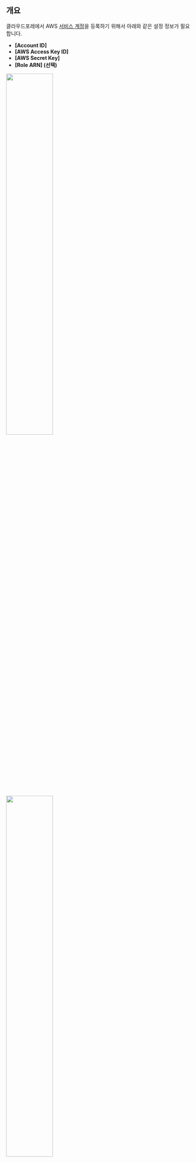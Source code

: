 ## 개요

클라우드포레에서 AWS [서비스 계정](https://spaceone.org/ko/docs/guides/getting-started/#%EC%84%9C%EB%B9%84%EC%8A%A4-%EA%B3%84%EC%A0%95-%EC%84%A4%EC%A0%95)을 등록하기 위해서 아래와 같은 설정 정보가 필요합니다.
- **[Account ID]**
- **[AWS Access Key ID]** 
- **[AWS Secret Key]**
- **[Role ARN] (선택)**

<img src="./GUIDE-img/summary(h2)-1.png" width="50%" height="50%">

<img src="./GUIDE-img/summary(h2)-2.png" width="50%" height="50%">

본 설정 가이드는 위에서 언급한 4가지 설정 정보들이 무엇을 의미하고, 어디서 획득하는지 자세히 알아보도록 하겠습니다.

<br>

### Account ID

계정 생성과 함께 발급되는 12개의 숫자로 이루어진 AWS 계정의 고유 ID입니다.  
**Account ID**에 대한 상세한 설명은 [AWS Documentation](https://docs.aws.amazon.com/general/latest/gr/acct-identifiers.html)을 참고하십시오.

<br>

### **AWS Access Key ID**와 **AWS Secret Key**

IAM 계정 생성 시 AWS API, CLI, SDK 및 기타 개발 도구에 대한 접근 권한을 얻기 위해 필요한 키값입니다.  
AWS Access Key ID와 AWS Secret Key에 대한 상세한 설명은 [AWS Documentation](https://docs.aws.amazon.com/powershell/latest/userguide/pstools-appendix-sign-up.html#get-access-keys)을 참고하십시오.

<br>

### **Role ARN** (Amazone Resource Name)

ARN은 AWS 리소스를 구분하기 위한 식별자입니다. 
**[Role ARN]** 은 아래에서 생성하게 될 역할(Role)에 대한 식별자를 의미하며 **[aws_assume_role]** 방식을 활용한 서비스 계정 등록 시 필요한 **[Role ARN]** 설정 정보를 제공합니다. 
ARN에 대한 자세한 설명은 [AWS Documentation](https://docs.aws.amazon.com/general/latest/gr/aws-arns-and-namespaces.html)을 참고하십시오.

4가지 개념에 대해 간략히 알아보았습니다.  
이제, 실제로 **설정 정보를 획득하는 방법에 대해** 다음 과정에서 자세히 알아보도록 하겠습니다.

<br>
<br>

## ****전체 Flow****
클라우드포레에서는 AWS 연동에 대해 **[aws_access_key]** 방식과 **[aws_assume_role]** 총 두 가지 방식을 지원합니다.

**[aws_access_key]** 를 이용한 방식은 **[Account ID]**, **[AWS Access Key ID]** 그리고 **[AWS Secret Key]** 에 대한 설정 정보가 필요하며, 
**[aws_assume_role]** 방식을 이용할 경우, 위 정보 이외에 추가적으로 역할(Role)을 생성하여 **[Role ARN]** 설정 정보를 획득해야 합니다.

 위 정보를 획득하기 위해 아래와 같은 순서로 설정을 진행해야 합니다.

1. [정책(Policy) 생성](#1-정책Policy-생성)
2. [IAM 사용자 생성](#2-IAM-사용자-생성)
3. [그룹(Group) 생성](#3-그룹Group-생성)
4. [역할(Role) 생성(선택)](#4-역할Role-생성선택)
5. [서비스 계정 등록](#5-서비스-계정-등록)

<br>
<br>

## 1. 정책(Policy) 생성

[정책](https://docs.aws.amazon.com/mediaconvert/latest/ug/auth_access_what-are-policies.html)은 자격증명이나 AWS리소스에 대한 접근 권한을 정의합니다. 
생성된 정책은 IAM 사용자, 그룹, 역할에 적용될 수 있습니다. 

클라우드포레는 AWS의 리소스 정보를 수집하기 위해 적절한 권한을 설정하여 정책(Policy)으로 만들어 사용하는 것을 권장합니다.  
컬렉터 플러그인은 읽기 권한 이외의 어떠한 권한도 필요하지 않습니다.

각 플러그인에서 필요로 하는 권한에 대한 정보는 아래와 같습니다.

|Plugin                            | URL                                                                                              |
|----------------------------------|--------------------------------------------------------------------------------------------------|
| AWS Cloud Services collector     | https://github.com/spaceone-dev/plugin-aws-cloud-service-inven-collector#authentication-overview |
| AWS EC2 Compute collector        | https://github.com/spaceone-dev/plugin-aws-ec2-inven-collector#authentication-overview           |
| AWS Personal Health Dashboard collector | https://github.com/spaceone-dev/plugin-aws-phd-inven-collector#authen                            |
| AWS Trusted Advisor collector    | https://github.com/spaceone-dev/plugin-aws-phd-inven-collector#authentication-overview           |

<br>
<br>

인벤토리 컬렉터가 실행되는데 필요한 권한에 대한 정책 생성 방법은 아래와 같습니다.

(1) [AWS 콘솔](https://signin.aws.amazon.com/signin?redirect_uri=https%3A%2F%2Fconsole.aws.amazon.com%2Fconsole%2Fhome%3FhashArgs%3D%2523%26isauthcode%3Dtrue%26nc2%3Dh_ct%26src%3Dheader-signin%26state%3DhashArgsFromTB_us-west-1_170054870035abe3&client_id=arn%3Aaws%3Asignin%3A%3A%3Aconsole%2Fcanvas&forceMobileApp=0&code_challenge=50EZtidRQYVM_RvQ0yHgj2KQjR311eLzH3684mE0Tlk&code_challenge_method=SHA-256) 로그인 > [IAM 대시보드](https://us-east-1.console.aws.amazon.com/iamv2/home#/home) 이동   
(1-2) 대시보드의 [액세스 관리 > 정책] 메뉴에서 정책을 생성할 수 있습니다.

<img src="./GUIDE-img/create-policy(h2)-1.png" width="80%" height="80%">

(2) 정책 생성을 위해 [정책 생성] 버튼을 클릭합니다.

<img src="./GUIDE-img/create-policy(h2)-2.png" width="80%" height="80%">

(2-1) 해당 정책에 대한 권한을 부여하기 위해 [JSON] 탭을 클릭합니다.  
(2-2) 컬렉터 플러그인은 서비스 데이터를 수집하기 위한 특정 권한이 있어야 합니다.  
위 테이블에서 원하는 플러그인에 맞는 권한 목록을 복사 후 [다음:태그] 버튼을 클릭합니다.


> 💡 **권한 정의 오류 발생 시**  
        _이 정책에 다음 오류가 포함되어 있습니다. JSON strings must not have leading spaces_  
        _For more information about the IAM policy grammar, see [AWS IAM Policies](http://docs.aws.amazon.com/IAM/latest/UserGuide/policies-grammar.html)_  
       위와 같은 오류 발생 시 코드 블록의 첫 번째 줄 공백을 삭제하십시오.

<img src="./GUIDE-img/create-policy(h2)-3.png" width="80%" height="80%">

(3) 별도 태그 기반 관리 방침이 없는 경우 [다음: 검토] 버튼을 클릭합니다.

<img src="./GUIDE-img/create-policy(h2)-4.png" width="80%" height="80%">

(4) 정책 이름을 입력 후 [정책 생성] 버튼을 클릭하여 정책 생성을 완료합니다.

<img src="./GUIDE-img/create-policy(h2)-5.png" width="80%" height="80%">

<br>
<br>

## 2. IAM 사용자 생성

 [IAM](https://docs.aws.amazon.com/IAM/latest/UserGuide/introduction.html) 사용자는 AWS 리소스에 대한 액세스를 안전하게 제어하기 위해 생성합니다. 
생성된 IAM 사용자를 다음 단계에서 그룹에 추가합니다.  
이 과정을 통해 **[AWS Access Key ID]** 와 **[AWS Secret Key]** 값을 얻을 수 있습니다.

(1) [IAM 대시보드](https://us-east-1.console.aws.amazon.com/iamv2/home#/home)로 이동  
(1-1) 대시보드에서 [액세스 관리 > 사용자] 메뉴에서 사용자를 생성할 수 있습니다.
<img src="./GUIDE-img/create-iam-user(h2)-1.png" width="80%" height="80%">

(2) [사용자 추가] 버튼을 클릭합니다.

<img src="./GUIDE-img/create-iam-user(h2)-2.png" width="80%" height="80%">

(3) 사용자 이름을 입력한 후 AWS 액세스 유형 선택에서 [액세스키 - 프로그래밍 방식 액세스]를 선택합니다.  
(3-1) [다음: 권한] 버튼을 클릭합니다.

<img src="./GUIDE-img/create-iam-user(h2)-3.png"  width="80%" height="80%">

(4) 현재 단계에서 그룹에 사용자를 추가하지 않습니다. [다음: 태그] 버튼을 클릭합니다.

<img src="./GUIDE-img/create-iam-user(h2)-4.png" width="80%" height="80%">

(5) 별도 Tag 기반 관리 방침이 없는 경우 생략 후 [다음: 태그] 버튼을 클릭합니다.  
클라우드포레 컬렉터 플러그인은 태그 정보를 사용하지 않습니다.

<img src="./GUIDE-img/create-iam-user(h2)-4.png" width="80%" height="80%">

(6) 현재 단계에서 IAM 사용자에게 권한 설정을 하지 않습니다.  
[[3. 그룹 생성](#3-그룹Group-생성)] 단계에서 그룹에 정책을 추가하여 사용자에게 권한을 부여하게 됩니다.   
[사용자 만들기] 버튼을 클릭합니다.

<img src="./GUIDE-img/create-iam-user(h2)-4.png" width="80%" height="80%">

(7) 서비스 계정 등록 시 필요한 **[AWS Access Key ID]** 와 **[AWS Secret Key]** 의 해당하는 설정 정보인 [액세스 키 ID] 와 [비밀 액세스 키]가 생성됩니다.  
이후 페이지 이동 시 해당 정보들을 확인할 수 없으니 **메모**해주십시오.  
(7-1) [닫기] 버튼을 눌러 사용자 추가를 완료합니다.

<img src="./GUIDE-img/create-iam-user(h2)-7.png" width="80%" height="80%">

<br>
<br>

## 3. 그룹(Group) 생성

[그룹](https://docs.aws.amazon.com/IAM/latest/UserGuide/id_groups.html)은 IAM 사용자의 집합입니다. 
그룹을 통해 사용자들에 대한 권한을 지정하여 해당 사용자들에 대한 권한을 더욱 쉽게 관리할 수 있습니다.

(1) [IAM 대시보드](https://us-east-1.console.aws.amazon.com/iamv2/home#/home)로 이동  
(1-1) 대시보드에서 [액세스 관리 > 사용자 그룹] 메뉴에서 사용자 그룹을 생성할 수 있습니다.

<img src="./GUIDE-img/create-group(h2)-1.png" width="80%" height="80%">

(2) [그룹 생성] 버튼을 클릭합니다.

<img src="./GUIDE-img/create-group(h2)-2.png" width="80%" height="80%">

(3) 그룹에 사용자 추가에 추가할 사용자를 선택합니다.  
(3-1) 권한 정책 연결에서 그룹에 추가할 정책을 선택합니다.  
(3-2) [그룹 생성] 버튼을 클릭합니다.

<img src="./GUIDE-img/create-group(h2)-3.png"  width="80%" height="80%">

<br>
<br>

## 4. 역할(Role) 생성(선택)

[역할](https://docs.aws.amazon.com/IAM/latest/UserGuide/id_roles.html)은 계정에 생성할 수 있는, 특정 권한을 지닌 IAM 자격 증명을 의미하며 [**[Assume Role]**](https://docs.aws.amazon.com/ko_kr/STS/latest/APIReference/API_AssumeRole.html)은 자신의 계정 혹은 다른 계정에 클라우드 리소스 액세스 권한을 부여하기 위해 사용됩니다.
 

> 다음은 [Assume Role] 활용 예시입니다.   
_각각의 AWS 계정에 IAM 사용자 [A], [B], [C] 가 있고 역할을 위임받을 IAM사용자 [D] 가 있다고 가정하겠습니다.  
[A], [B], [C] 각각의 IAM 사용자별로 클라우드 리소스 수집을 위한 권한이 있는 역할을 [D] 계정으로 위임하여 생성합니다.
총 3개의 [Role ARN]이 생성되게 됩니다.  
최종적으로 정책을 위임받은 [D] IAM 사용자의  [AWS Access Key ID], [AWS Secret Key] 와 [A], [B], [C] IAM 사용자의 [Role ARN] 을 통해 사용 중인 클라우드 리소스를 수집할 수 있게 됩니다._
  

AWS 서비스 계정 등록 시 **[aws_assume_role]** 방식에 필요한 **[Role ARN]** 설정 정보를 얻을 수 있습니다.  
**[aws_access_key]** 방식을 진행 중이라면 이 과정을 생략하시고 [서비스 계정 등록](#5-서비스-계정-등록)으로 이동하십시오.  

(1) [IAM 대시보드](https://us-east-1.console.aws.amazon.com/iamv2/home#/home)로 이동  
(1-1) 대시보드에서 [액세스 관리 > 역할] 메뉴에서 역할을 생성할 수 있습니다.

<img src="./GUIDE-img/create-role(h2)-1.png" width="80%" height="80%">

(2) [역할 만들기] 버튼을 클릭합니다.

<img src="./GUIDE-img/create-role(h2)-2.png" width="80%" height="80%">

(3) 신뢰할 수 있는 엔터티 유형으로 [AWS 계정]을 클릭합니다.  
(3-1) [다음] 버튼을 클릭합니다.  
(3-2) 역할을 부여할 AWS계정을 선택할 수 있습니다.

[이 계정]을 선택할 경우 자신의 계정이 사용하고 있는 클라우드 리소스에 대한 권한을 부여하게 됩니다.

[다른 AWS 계정]을 선택할 경우 역할을 부여한 계정이 자신의 클라우드 리소스에 대한 권한을 부여받게 됩니다. 

<img src="./GUIDE-img/create-role(h2)-3.png" width="80%" height="80%">

(4) 추가할 권한 정책을 클릭한 후 [다음] 버튼을 클릭합니다.

<img src="./GUIDE-img/create-role(h2)-4.png" width="80%" height="80%">

(5) 역할 이름을 입력 후 [역할 생성] 버튼을 클릭합니다.

<img src="./GUIDE-img/create-role(h2)-5.png" width="80%" height="80%">

(6) [대시보드> 역할 > 역할 이름] 메뉴 이동 시 **[aws_assume_role]** 에 필요한 설정 정보인 **[Role ARN]** 값을 확인할 수 있습니다.

<img src="./GUIDE-img/create-role(h2)-6.png" width="80%" height="80%">

<br>
<br>

## 5. 서비스 계정 등록

이제 서비스 계정 추가를 위한 준비가 끝났습니다.  
지금까지 설정 가이드를 진행하면서 얻은 설정 정보를 활용해 서비스 계정을 등록할 수 있습니다.   
서비스 계정 등록의 자세한 방법은 **[[클라우드포레 사용자 가이드]](https://spaceone.org/ko/docs/guides/asset-inventory/service-account/#%EC%84%9C%EB%B9%84%EC%8A%A4-%EA%B3%84%EC%A0%95-%EC%B6%94%EA%B0%80%ED%95%98%EA%B8%B0)** 를 참고하십시오.

- **Account ID**
- **AWS Access Key ID**
- **AWS Secret Key**
- **Role ARN(선택)**

(1) Account ID는 AWS의 Account ID 정보입니다.

<img src="./GUIDE-img/create-service-account(h2)-1.png" width="50%">

(1-1) 서비스 계정 추가 시 Account ID 필드에 AWS의 Account ID 정보를 입력해 주십시오.

<img src="./GUIDE-img/create-service-account(h2)-2.png" width="65%">

(2) AWS 암호화키 방식에 따라 **[aws_aceess_key]** 또는 **[aws_assume_role]** 을 선택합니다.  
두 가지 방식 모두 **[AWS Access Key ID]** 와 **[AWS Secret Acess Key]** 설정 정보가 필요합니다.

(2-1) **[aws_aceess_key]** 방식 예시입니다.

<img src="./GUIDE-img/create-service-account(h2)-3.png" width="80%" height="80%">


(2-2) **[aws_asuume_role]** 방식 예시입니다. 
추가적으로 [**[Role ARN]**](#4-역할Role-생성선택)설정 정보가 필요합니다.

<img src="./GUIDE-img/create-service-account(h2)-4.png" width="80%" height="80%">

(2-3) [저장] 버튼을 클릭합니다.

(3) 이후 클라우드포레의 **컬렉터 플러그인** 생성 방법은 [[클라우드포레의 사용자 가이드]](https://spaceone.org/ko/docs/guides/asset-inventory/collector/)를 참고하십시오.